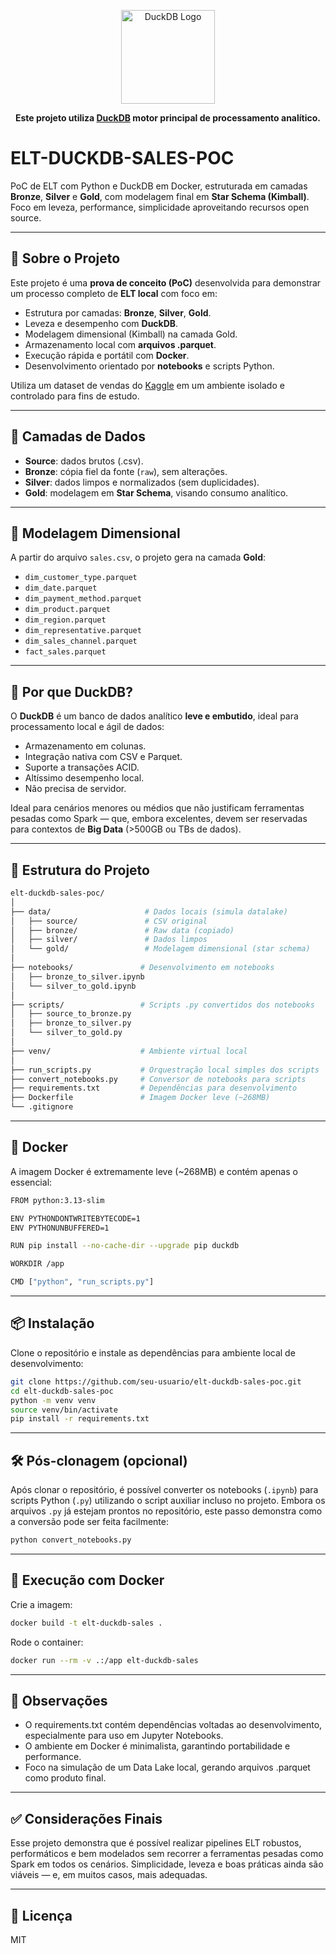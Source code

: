 <p align="center">
  <img src="https://upload.wikimedia.org/wikipedia/commons/4/40/DuckDB_logo.svg" alt="DuckDB Logo" width="150"/>
</p>
<p align="center">
  <b>Este projeto utiliza <a href="https://duckdb.org">DuckDB</a> motor principal de processamento analítico.</b><br/>
</p>

# ELT-DUCKDB-SALES-POC

PoC de ELT com Python e DuckDB em Docker, estruturada em camadas **Bronze**, **Silver** e **Gold**, com modelagem final em **Star Schema (Kimball)**. Foco em leveza, performance, simplicidade aproveitando recursos open source.

---

## 🚀 Sobre o Projeto

Este projeto é uma **prova de conceito (PoC)** desenvolvida para demonstrar um processo completo de **ELT local** com foco em:

- Estrutura por camadas: **Bronze**, **Silver**, **Gold**.
- Leveza e desempenho com **DuckDB**.
- Modelagem dimensional (Kimball) na camada Gold.
- Armazenamento local com **arquivos .parquet**.
- Execução rápida e portátil com **Docker**.
- Desenvolvimento orientado por **notebooks** e scripts Python.

Utiliza um dataset de vendas do [Kaggle](https://www.kaggle.com/datasets/vinothkannaece/sales-dataset) em um ambiente isolado e controlado para fins de estudo.

---

## 🧱 Camadas de Dados

- **Source**: dados brutos (.csv).
- **Bronze**: cópia fiel da fonte (`raw`), sem alterações.
- **Silver**: dados limpos e normalizados (sem duplicidades).
- **Gold**: modelagem em **Star Schema**, visando consumo analítico.

---

## 🧬 Modelagem Dimensional

A partir do arquivo `sales.csv`, o projeto gera na camada **Gold**:

- `dim_customer_type.parquet`
- `dim_date.parquet`
- `dim_payment_method.parquet`
- `dim_product.parquet`
- `dim_region.parquet`
- `dim_representative.parquet`
- `dim_sales_channel.parquet`
- `fact_sales.parquet`

---

## 🐥 Por que DuckDB?

O **DuckDB** é um banco de dados analítico **leve e embutido**, ideal para processamento local e ágil de dados:

- Armazenamento em colunas.
- Integração nativa com CSV e Parquet.
- Suporte a transações ACID.
- Altíssimo desempenho local.
- Não precisa de servidor.

Ideal para cenários menores ou médios que não justificam ferramentas pesadas como Spark — que, embora excelentes, devem ser reservadas para contextos de **Big Data** (>500GB ou TBs de dados).

---

## 🧪 Estrutura do Projeto

```bash
elt-duckdb-sales-poc/
│
├── data/                     # Dados locais (simula datalake)
│   ├── source/               # CSV original
│   ├── bronze/               # Raw data (copiado)
│   ├── silver/               # Dados limpos
│   └── gold/                 # Modelagem dimensional (star schema)
│
├── notebooks/               # Desenvolvimento em notebooks
│   ├── bronze_to_silver.ipynb
│   └── silver_to_gold.ipynb
│
├── scripts/                 # Scripts .py convertidos dos notebooks
│   ├── source_to_bronze.py
│   ├── bronze_to_silver.py
│   └── silver_to_gold.py
│
├── venv/                    # Ambiente virtual local
│
├── run_scripts.py           # Orquestração local simples dos scripts
├── convert_notebooks.py     # Conversor de notebooks para scripts
├── requirements.txt         # Dependências para desenvolvimento
├── Dockerfile               # Imagem Docker leve (~268MB)
└── .gitignore
```

---

## 🐳 Docker

A imagem Docker é extremamente leve (~268MB) e contém apenas o essencial:
```bash
FROM python:3.13-slim

ENV PYTHONDONTWRITEBYTECODE=1
ENV PYTHONUNBUFFERED=1

RUN pip install --no-cache-dir --upgrade pip duckdb

WORKDIR /app

CMD ["python", "run_scripts.py"]
```

---

## 📦 Instalação

Clone o repositório e instale as dependências para ambiente local de desenvolvimento:
```bash
git clone https://github.com/seu-usuario/elt-duckdb-sales-poc.git
cd elt-duckdb-sales-poc
python -m venv venv
source venv/bin/activate
pip install -r requirements.txt
```

---

## 🛠️ Pós-clonagem (opcional)

Após clonar o repositório, é possível converter os notebooks (`.ipynb`) para scripts Python (`.py`) utilizando o script auxiliar incluso no projeto. Embora os arquivos `.py` já estejam prontos no repositório, este passo demonstra como a conversão pode ser feita facilmente:

```bash
python convert_notebooks.py
```

---

## 🐳 Execução com Docker

Crie a imagem:
```bash
docker build -t elt-duckdb-sales .
```
Rode o container:
```bash
docker run --rm -v .:/app elt-duckdb-sales
```

---

## 🧠 Observações

 - O requirements.txt contém dependências voltadas ao desenvolvimento, especialmente para uso em Jupyter Notebooks.
 - O ambiente em Docker é minimalista, garantindo portabilidade e performance.
 - Foco na simulação de um Data Lake local, gerando arquivos .parquet como produto final.

---

## ✅ Considerações Finais

Esse projeto demonstra que é possível realizar pipelines ELT robustos, performáticos e bem modelados sem recorrer a ferramentas pesadas como Spark em todos os cenários.
Simplicidade, leveza e boas práticas ainda são viáveis — e, em muitos casos, mais adequadas.

---

## 📄 Licença

MIT
